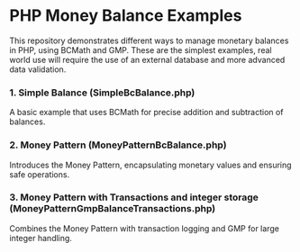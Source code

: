 # PHP Money Balance Examples

This repository demonstrates different ways to manage monetary balances in PHP, using BCMath and GMP.
These are the simplest examples, real world use will require the use of an external database and more advanced data validation.

### 1. Simple Balance (SimpleBcBalance.php)
A basic example that uses BCMath for precise addition and subtraction of balances.

### 2. Money Pattern (MoneyPatternBcBalance.php)
Introduces the Money Pattern, encapsulating monetary values and ensuring safe operations.

### 3. Money Pattern with Transactions and integer storage (MoneyPatternGmpBalanceTransactions.php)
Combines the Money Pattern with transaction logging and GMP for large integer handling.

